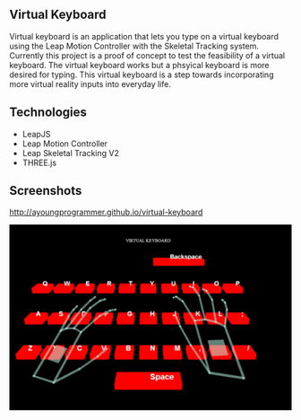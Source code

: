 ## Virtual Keyboard

Virtual keyboard is an application that lets you type on a virtual keyboard using the Leap Motion Controller with the Skeletal Tracking system. Currently this project is a proof of concept to test the feasibility of a virtual keyboard. The virtual keyboard works but a phsyical keyboard is more desired for typing. This virtual keyboard is a step towards incorporating more virtual reality inputs into everyday life.

## Technologies

* LeapJS
* Leap Motion Controller
* Leap Skeletal Tracking V2
* THREE.js

## Screenshots

http://ayoungprogrammer.github.io/virtual-keyboard

![Demo](/demo.png?raw=true "Demo")